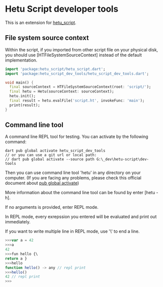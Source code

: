 # Hetu Script developer tools

This is an extension for [hetu_script](https://pub.dev/packages/hetu_script).

## File system source context

Within the script, if you imported from other script file on your physical disk, you should use [HTFileSystemSourceContext] instead of the default implementation.

```dart
import 'package:hetu_script/hetu_script.dart';
import 'package:hetu_script_dev_tools/hetu_script_dev_tools.dart';

void main() {
  final sourceContext = HTFileSystemSourceContext(root: 'script/');
  final hetu = Hetu(sourceContext: sourceContext);
  hetu.init();
  final result = hetu.evalFile('script.ht', invokeFunc: 'main');
  print(result);
}
```

## Command line tool

A command line REPL tool for testing. You can activate by the following command:

```
dart pub global activate hetu_script_dev_tools
// or you can use a git url or local path:
// dart pub global activate --source path G:\_dev\hetu-script\dev-tools
```

Then you can use command line tool 'hetu' in any directory on your computer. (If you are facing any problems, please check this official document about [pub global activate](https://dart.dev/tools/pub/cmd/pub-global))

More information about the command line tool can be found by enter [hetu -h].

If no arguments is provided, enter REPL mode.

In REPL mode, every exrepssion you entered will be evaluated and print out immediately.

If you want to write multiple line in REPL mode, use '\\' to end a line.

```typescript
>>>var a = 42
>>>a
42
>>>fun hello {\
return a }
>>>hello
function hello() -> any // repl print
>>>hello()
42 // repl print
>>>
```
